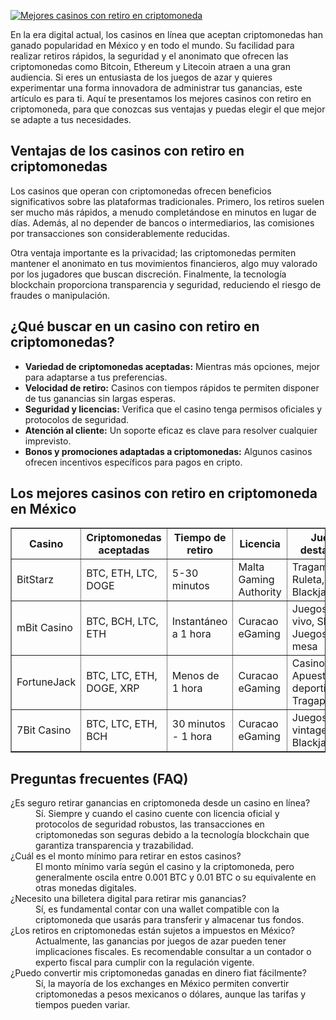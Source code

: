 [![Mejores casinos con retiro en criptomoneda](https://123-caf.pages.dev/gitsignup.png)](https://vrmoo.ru/Bt82HjjY)

<p>En la era digital actual, los casinos en línea que aceptan criptomonedas han ganado popularidad en México y en todo el mundo. Su facilidad para realizar retiros rápidos, la seguridad y el anonimato que ofrecen las criptomonedas como Bitcoin, Ethereum y Litecoin atraen a una gran audiencia. Si eres un entusiasta de los juegos de azar y quieres experimentar una forma innovadora de administrar tus ganancias, este artículo es para ti. Aquí te presentamos los mejores casinos con retiro en criptomoneda, para que conozcas sus ventajas y puedas elegir el que mejor se adapte a tus necesidades.</p>  <h2>Ventajas de los casinos con retiro en criptomonedas</h2> <p>Los casinos que operan con criptomonedas ofrecen beneficios significativos sobre las plataformas tradicionales. Primero, los retiros suelen ser mucho más rápidos, a menudo completándose en minutos en lugar de días. Además, al no depender de bancos o intermediarios, las comisiones por transacciones son considerablemente reducidas.</p> <p>Otra ventaja importante es la privacidad; las criptomonedas permiten mantener el anonimato en tus movimientos financieros, algo muy valorado por los jugadores que buscan discreción. Finalmente, la tecnología blockchain proporciona transparencia y seguridad, reduciendo el riesgo de fraudes o manipulación.</p>  <h2>¿Qué buscar en un casino con retiro en criptomonedas?</h2> <ul>   <li><strong>Variedad de criptomonedas aceptadas:</strong> Mientras más opciones, mejor para adaptarse a tus preferencias.</li>   <li><strong>Velocidad de retiro:</strong> Casinos con tiempos rápidos te permiten disponer de tus ganancias sin largas esperas.</li>   <li><strong>Seguridad y licencias:</strong> Verifica que el casino tenga permisos oficiales y protocolos de seguridad.</li>   <li><strong>Atención al cliente:</strong> Un soporte eficaz es clave para resolver cualquier imprevisto.</li>   <li><strong>Bonos y promociones adaptadas a criptomonedas:</strong> Algunos casinos ofrecen incentivos específicos para pagos en cripto.</li> </ul>  <h2>Los mejores casinos con retiro en criptomoneda en México</h2> <table border="1" cellspacing="0" cellpadding="8" style="border-collapse:collapse; width:100%;">   <thead>     <tr>       <th>Casino</th>       <th>Criptomonedas aceptadas</th>       <th>Tiempo de retiro</th>       <th>Licencia</th>       <th>Juegos destacados</th>     </tr>   </thead>   <tbody>     <tr>       <td>BitStarz</td>       <td>BTC, ETH, LTC, DOGE</td>       <td>5-30 minutos</td>       <td>Malta Gaming Authority</td>       <td>Tragamonedas, Ruleta, Blackjack</td>     </tr>     <tr>       <td>mBit Casino</td>       <td>BTC, BCH, LTC, ETH</td>       <td>Instantáneo a 1 hora</td>       <td>Curacao eGaming</td>       <td>Juegos en vivo, Slots, Juegos de mesa</td>     </tr>     <tr>       <td>FortuneJack</td>       <td>BTC, LTC, ETH, DOGE, XRP</td>       <td>Menos de 1 hora</td>       <td>Curacao eGaming</td>       <td>Casino en vivo, Apuestas deportivas, Tragaperras</td>     </tr>     <tr>       <td>7Bit Casino</td>       <td>BTC, LTC, ETH, BCH</td>       <td>30 minutos - 1 hora</td>       <td>Curacao eGaming</td>       <td>Juegos vintage, Slots, Blackjack</td>     </tr>   </tbody> </table>  <h2>Preguntas frecuentes (FAQ)</h2> <dl>   <dt>¿Es seguro retirar ganancias en criptomoneda desde un casino en línea?</dt>   <dd>Sí. Siempre y cuando el casino cuente con licencia oficial y protocolos de seguridad robustos, las transacciones en criptomonedas son seguras debido a la tecnología blockchain que garantiza transparencia y trazabilidad.</dd>    <dt>¿Cuál es el monto mínimo para retirar en estos casinos?</dt>   <dd>El monto mínimo varía según el casino y la criptomoneda, pero generalmente oscila entre 0.001 BTC y 0.01 BTC o su equivalente en otras monedas digitales.</dd>    <dt>¿Necesito una billetera digital para retirar mis ganancias?</dt>   <dd>Sí, es fundamental contar con una wallet compatible con la criptomoneda que usarás para transferir y almacenar tus fondos.</dd>    <dt>¿Los retiros en criptomonedas están sujetos a impuestos en México?</dt>   <dd>Actualmente, las ganancias por juegos de azar pueden tener implicaciones fiscales. Es recomendable consultar a un contador o experto fiscal para cumplir con la regulación vigente.</dd>    <dt>¿Puedo convertir mis criptomonedas ganadas en dinero fiat fácilmente?</dt>   <dd>Sí, la mayoría de los exchanges en México permiten convertir criptomonedas a pesos mexicanos o dólares, aunque las tarifas y tiempos pueden variar.</dd> </dl>